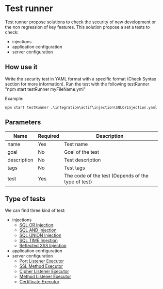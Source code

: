 # Test runner

Test runner propose solutions to check the security of new development or the non regression of key features.
This solution propose a set a tests to check:
* injections
* application configuration
* server configuration

## How use it

Write the security test in YAML format with a specific format (Check Syntax section for more information).
Run the test with the following testRunner "npm start testRunner myFileName.yml"

Example:
```
npm start testRunner .\integration\actif\injection\SQLOrInjection.yaml
```

## Parameters

| Name        | Required | Description 
| ----------- | -------- | ------------
| name        | Yes      | Test name
| goal        | No       | Goal of the test
| description | No       | Test description
| tags        | No       | Test tags
| test        | Yes      | The code of the test (Depends of the type of test)


## Type of tests

We can find three kind of test:

* injections
    * [SQL OR Injection](./executor/doc/SQLOrInjection.MD)
    * [SQL AND Injection](./executor/doc/SQLAndInjection.MD)
    * [SQL UNION Injection](./executor/doc/SQLUnionInjection.MD)
    * [SQL TIME Injection](./executor/doc/SQLTimeInjection.MD)
    * [Reflected XSS Injection](./executor/doc/ReflectedXSSInjection.MD)
* application configuration
* server configuration
    * [Port Listener Executor](./executor/doc/portListenerExecutor.MD)
    * [SSL Method Executor](./executor/doc/sslMethodListenerExecutor.MD)
    * [Cipher Listener Executor](./executor/doc/cipherListenerExecutor.MD)
    * [Method Listener Executor](./executor/doc/methodListenerExecutor.MD)
    * [Certificate Executor](./executor/doc/certificateExecutor.MD)